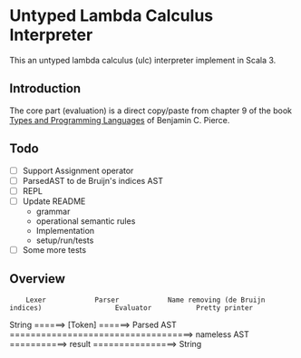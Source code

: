 # Untyped Lambda Calculus Interpreter

This an untyped lambda calculus (ulc) interpreter implement in Scala 3.

## Introduction

The core part (evaluation) is a direct copy/paste from chapter 9 of the book [Types and Programming Languages](https://www.cis.upenn.edu/~bcpierce/tapl/) of Benjamin C. Pierce.

## Todo

- [ ] Support Assignment operator
- [ ] ParsedAST to de Bruijn's indices AST
- [ ] REPL
- [ ] Update README
  - grammar
  - operational semantic rules
  - Implementation
  - setup/run/tests
- [ ] Some more tests

## Overview

        Lexer            Parser            Name removing (de Bruijn indices)                  Evaluator           Pretty printer
String ======> [Token] ======> Parsed AST ===================================> nameless AST  ===========> result ================> String
